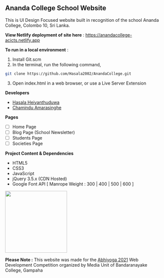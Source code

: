 ## Ananda College School Website
This is UI Design Focused website built in recognition of the school Ananda College, Colombo 10, Sri Lanka. 

**View Netlify deployment of site here** : https://anandacollege-acicts.netlify.app

**To run in a local environment** :

1. Install Git.scm
2. In the terminal, run the following command,
```bash
git clone https://github.com/Hasala2002/AnandaCollege.git
```
3. Open index.html in a web browser, or use a Live Server Extension 

**Developers**
 - [Hasala Heiyanthuduwa](https://github.com/Hasala2002)
 - [Chamindu Amarasinghe](https://github.com/chamindujs)
 
 **Pages**
 - [ ] Home Page
 - [ ] Blog Page (School Newsletter)
 - [ ] Students Page
 - [ ] Societies Page
 
**Project Content & Dependencies**
  - HTML5
  - CSS3
  - JavaScript
  - jQuery 3.5.x (CDN Hosted)
  - Google Font API [ Manrope Weight : 300 | 400 | 500 | 600 ]

<img src="https://i.ibb.co/nQxz908/abhiyogawebdev.png" alt="" data-canonical-src="https://i.ibb.co/nQxz908/abhiyogawebdev.png" width="200" height="200" />

**Please Note :**
This website was made for the [Abhiyoga 2021](https://bcmu.lk/abhiyoga/)  Web Development Competition organized by Media Unit of Bandaranayake College, Gampaha
